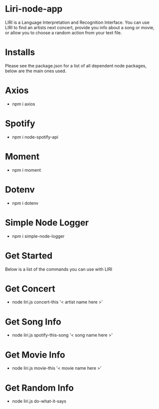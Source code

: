 # Liri-node-app

LIRI is a Language Interpretation and Recognition Interface. You can use LIRI to find an artists next concert, provide you info about a song or movie, or allow you to choose a random action from your text file.

# Installs

Please see the package.json for a list of all dependent node packages, below are the main ones used.

# Axios

- npm i axios

# Spotify

- npm i node-spotify-api

# Moment

- npm i moment

# Dotenv

- npm i dotenv

# Simple Node Logger

- npm i simple-node-logger

# Get Started

Below is a list of the commands you can use with LIRI

# Get Concert
- node liri.js concert-this '< artist name here >'
# Get Song Info
- node liri.js spotify-this-song '< song name here >'
# Get Movie Info
- node liri.js movie-this '< movie name here >'
# Get Random Info
- node liri.js do-what-it-says
